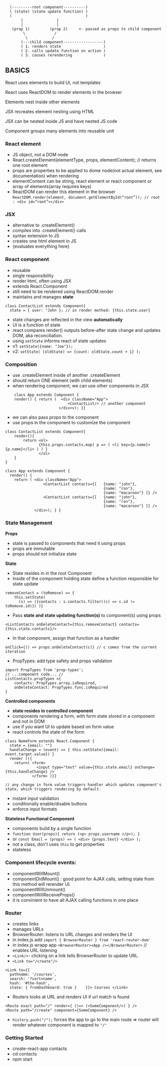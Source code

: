 ```
  (---------root component----------)
  ( (state) (state update function) )
  (                                 )
       |               |
       |               |
   (prop 1)         (prop 2)     <- passed as props to child component
        \             /
         \           /      
       (---child component------------------)
       ( 1. renders state                   )
       ( 2. calls update function on action )
       ( 3. causes rerendering              ) 
```


## BASICS

React uses elements to build UI, not templates

React uses ReactDOM to render elements in the browser

Elements nest inside other elements

JSX recreates element nesting using HTML

JSX can be nested inside JS and have nested JS code 

Component groups many elements into reusable unit

### React element

- JS object, not a DOM node
- React.createElement(elementType, props, elementContent); // returns one root element
- props are properties to be applied to dome node(not actual element, see documentation) when rendering
- elementContent can be string, react element or react component or array of elements(array requires keys)
- ReactDOM can render this element in the browser
    ```ReactDOM.render(element, document.getElementById(“root”)); // root : <div id=“root”></div>```

### JSX

- alternative to .createElement()
- compiles into .createElement() calls
- syntax extension to JS
- creates one html element in JS
- {evaluates everything here}

### React component

- reusable
- single responsibility
- render html, often using JSX
- extends React.Component
- still need to be rendered using ReactDOM.render
- maintains and manages **state**
```
class ContactList extends Component{
  state = { user: "John }; // in render method: {this.state.user} 
```
- state changes are reflected in the view **automatically**
- UI is a function of state
- react compares render() outputs before-after state change and updates DOM, aka reconciliation.
- using `setState` informs react of state updates
- v1: `setState({name: "Joe"});`
- v2: `setState( (oldState) => {count: oldState.count + 1} );`

### Composition

- use .createElement inside of another .createElement
- should return ONE element (with child elements)
- when rendering component, we can use other components in JSX
```
    class App extends Component {
    render() { return (  <div className="App">
                 	  		<ContactList/> // another component
      			        </div>v); }}
```
- we can also pass props to the component
- use props in the component to customize the component

```
class ContactList extends Component{
    render(){
        return <ol>
               {this.props.contacts.map( p => ( <li key={p.name}> {p.name}</li> ) ) }
               </ol>
    }
}

class App extends Component {
  render() {
    return ( <div className="App">
                 <ContactList contacts={[   {name: "john"},
                                            {name: "ron"},
                                            {name: "macaroon"} ]} />
                 <ContactList contacts={[   {name: "john"},
                                            {name: "ron"},
                                            {name: "macaroon"} ]} />
             </div>); } }
```


### State Management

**Props**
- state is passed to components that need it using props
- props are immutable
- props should not initialize state

**State**
- State resides in in the root Component
- Inside of the component holding state define a function responsible for state update
```
removeContact = (toRemove) => {
    this.setState(
      (s) => ({contacts : s.contacts.filter((c) => c.id != toRemove.id)}) )}
```
- Pass **state and state updating function(s)** to component(s) using props
```
<ListContacts onDeleteContact={this.removeContact} contacts={this.state.contacts}/>
```
- In that component, assign that function as a handler
```
onClick={() => props.onDeleteContact(c)} // c comes from the current iteration
```
- PropTypes: add type safety and props validation
```
import PropTypes from 'prop-types'; 
// ...component code... //
ListContacts.propTypes ={ 
    contacts: PropTypes.array.isRequired,
    onDeleteContact: PropTypes.func.isRequired
}
```

**Controlled components**

- **state resides in controlled component**
- components rendering a form, with form state stored in a component and not in DOM
- use if you want UI to update based on form value
- react controls the state of the form
```
class NameForm extends React.Component {
  state = {email: ""}
  handleChange = (event) => { this.setState({email: event.target.value}) } 
  render (){ 
    return( <form>
              <input type="text" value={this.state.email} onChange={this.handleChange} /> 
            </form> )}}
            
// any change in form value triggers handler which updates component's state, which triggers rendering by default.
```
- instant input validation
- conditionally enable/disable buttons
- enforce input formats

**Stateless Functional Component**
- components build by a single function
- `function User(props){ return (<p> props.username </p>); }`
- or `const Email = (props) => ( <div> {props.text} </div> );`
- not a class, don't uses `this` to get properties
- stateless


### Component lifecycle events:

- componentWillMount()
- componentDidMount() : good point for AJAX calls, setting state from this method will rerender UI.
- componentWillUnmount()
- componentWillReceiveProps()
- it is convinient to have all AJAX calling functions in one place

### Router
- creates links
- manages URLs
- BrowserRouter: listens to URL changes and renders the UI
- in index.js add `import { BrowserRouter } from 'react-router-dom'`
- in index.js wrapp app `<BrowserRouter><App /></BrowserRouter>` // enables URL listening
- `<Link/>`- clicking on a link tells BrowserRouter to update URL.
- `<Link to="/create"/>`
```
<Link to={{
  pathname: '/courses',
  search: '?sort=name',
  hash: '#the-hash',
  state: { fromDashboard: true }    }}> Courses </Link>
```
- Routers looks at URL and renders UI if url match is found
```
<Route exact path="/" render={ ()=> (<SomeComponent/>) } />
<Route path="/create" component={SomeComponent} />
```
- `history.push("/");` forces the app to go to the main route => router will render whatever component is mapped to `"/"`

### Getting Started
- create-react-app contacts
- cd contacts
- npm start

